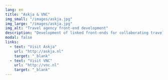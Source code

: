 ```yaml
---
lang: en
title: "Askja & VNC"
img_small: "/images/askja.jpg"
img_large: "/images/askja.jpg"
img_alt: "Travel agency front-end development"
description: "Development of linked front-ends for collaborating travel agencies (@[TG](http://tweedegolf.nl){:target='_blank'})."
modal: false
links:
  - text: "Visit Askja"
    url: "http://askja.nl"
    target: "_blank"
  - text: "Visit VNC"
    url: "http://vnc.nl"
    target: "_blank"
---
```

